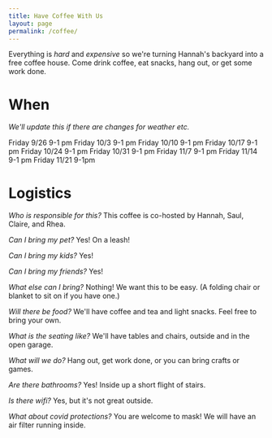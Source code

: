 ```yaml
---
title: Have Coffee With Us
layout: page
permalink: /coffee/
---
```


Everything is *hard* and *expensive* so we're turning Hannah's backyard into a free coffee house. Come drink coffee, eat snacks, hang out, or get some work done.

# When
*We'll update this if there are changes for weather etc.*

Friday 9/26 9-1 pm
Friday 10/3 9-1 pm
Friday 10/10 9-1 pm
Friday 10/17 9-1 pm
Friday 10/24 9-1 pm
Friday 10/31 9-1 pm
Friday 11/7 9-1 pm
Friday 11/14 9-1 pm
Friday 11/21 9-1pm

# Logistics
*Who is responsible for this?*
This coffee is co-hosted by Hannah, Saul, Claire, and Rhea.

*Can I bring my pet?*
Yes! On a leash!

*Can I bring my kids?*
Yes!

*Can I bring my friends?*
Yes!

*What else can I bring?*
Nothing! We want this to be easy.
(A folding chair or blanket to sit on if you have one.)

*Will there be food?*
We'll have coffee and tea and light snacks. Feel free to bring your own.

*What is the seating like?*
We'll have tables and chairs, outside and in the open garage.

*What will we do?*
Hang out, get work done, or you can bring crafts or games.

*Are there bathrooms?*
Yes! Inside up a short flight of stairs.

*Is there wifi?*
Yes, but it's not great outside.

*What about covid protections?*
You are welcome to mask! We will have an air filter running inside.

